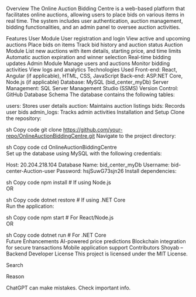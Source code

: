 
Overview
The Online Auction Bidding Centre is a web-based platform that facilitates online auctions, allowing users to place bids on various items in real time. The system includes user authentication, auction management, bidding functionalities, and an admin panel to oversee auction activities.

Features
User Module
User registration and login
View active and upcoming auctions
Place bids on items
Track bid history and auction status
Auction Module
List new auctions with item details, starting price, and time limits
Automatic auction expiration and winner selection
Real-time bidding updates
Admin Module
Manage users and auctions
Monitor bidding activities
View logs and analytics
Technologies Used
Front-end: React, Angular (if applicable), HTML, CSS, JavaScript
Back-end: ASP.NET Core, Node.js (if applicable)
Database: MySQL (bid_center_myDb)
Server Management: SQL Server Management Studio (SSMS)
Version Control: GitHub
Database Schema
The database contains the following tables:

users: Stores user details
auction: Maintains auction listings
bids: Records user bids
admin_logs: Tracks admin activities
Installation and Setup
Clone the repository:

sh
Copy code
git clone https://github.com/your-repo/OnlineAuctionBiddingCentre.git
Navigate to the project directory:

sh
Copy code
cd OnlineAuctionBiddingCentre  
Set up the database using MySQL with the following credentials:

Host: 20.204.218.104
Database Name: bid_center_myDb
Username: bid-center-Auction-user
Password: hsjSuwG73sjn26
Install dependencies:

sh
Copy code
npm install  # If using Node.js  
OR

sh
Copy code
dotnet restore  # If using .NET Core  
Run the application:

sh
Copy code
npm start  # For React/Node.js  
OR

sh
Copy code
dotnet run  # For .NET Core  
Future Enhancements
AI-powered price predictions
Blockchain integration for secure transactions
Mobile application support
Contributors
Shoyab – Backend Developer
License
This project is licensed under the MIT License.











Search

Reason

ChatGPT can make mistakes. Check important info.
